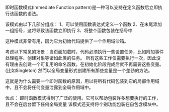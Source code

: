 即时函数模式(Immediate Function pattern)是一种可以支持在定义函数后立即执行该函数的语法。

该模式由以下几部分组成：
1、可以使用函数表达式定义一个函数
2、在末尾添加一组括号，这将导致该函数立即执行
3、将整个函数包装在括号中

这种模式非常有用，因为它为初始代码提供了一个作用域沙箱。

考虑以下常见的场景：当页面加载时，代码必须执行一些设置任务，比如附加事件处理程序、创建对象等诸如此类的任务。
所有这些工作仅需要执行一次，因此没有理由去创建一个可复用的命名函数。在初始化阶段完成后就不再需要这些变量。(比如Singleton)
然而以全局变量形式创建所有那些变量是一个差劲的方法。

这就是为什么需要一个即时函数的原因，用以将所有代码包装到它的局部作用域中，且不会将任何变量泄露到全局作用域中。

优点：
即时函数模式得到了广泛的使用。它可以帮助包装许多想要执行的工作，且不会在后台留下任何全局变量
该模式还支持将个别功能包装在自包含模块中。